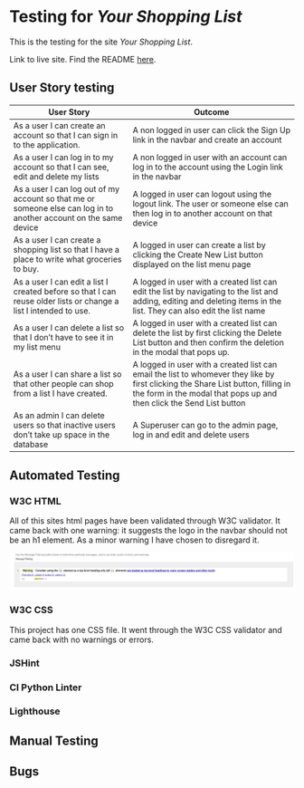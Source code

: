 # Testing for *Your Shopping List*

This is the testing for the site *Your Shopping List*.

Link to live site.
Find the README [here](README.md).
## User Story testing

|User Story|Outcome|
|-|-|
|As a user I can create an account so that I can sign in to the application.|A non logged in user can click the Sign Up link in the navbar and create an account|
|As a user I can log in to my account so that I can see, edit and delete my lists|A non logged in user with an account can log in to the account using the Login link in the navbar|
|As a user I can log out of my account so that me or someone else can log in to another account on the same device|A logged in user can logout using the logout link. The user or someone else can then log in to another account on that device|
|As a user I can create a shopping list so that I have a place to write what groceries to buy.|A logged in user can create a list by clicking the Create New List button displayed on the list menu page|
|As a user I can edit a list I created before so that I can reuse older lists or change a list I intended to use.|A logged in user with a created list can edit the list by navigating to the list and adding, editing and deleting items in the list. They can also edit the list name|
|As a user I can delete a list so that I don’t have to see it in my list menu|A logged in user with a created list can delete the list by first clicking the Delete List button and then confirm the deletion in the modal that pops up.|
|As a user I can share a list so that other people can shop from a list I have created.|A logged in user with a created list can email the list to whomever they like by first clicking the Share List button, filling in the form in the modal that pops up and then click the Send List button|
|As an admin I can delete users so that inactive users don’t take up space in the database|A Superuser can go to the admin page, log in and edit and delete users|

## Automated Testing
### W3C HTML
All of this sites html pages have been validated through W3C validator. It came back with one warning: it suggests the logo in the navbar should not be an h1 element. As a minor warning I have chosen to disregard it.

![Image of the W3C html validator varning](static/images/documentation/home-page-warning.jpg)

### W3C CSS
This project has one CSS file. It went through the W3C CSS validator and came back with no warnings or errors.
### JSHint
### CI Python Linter
### Lighthouse
## Manual Testing
## Bugs
